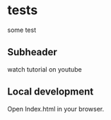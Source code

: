 # tests

some test

## Subheader

watch tutorial on youtube

## Local development

Open Index.html in your browser.
